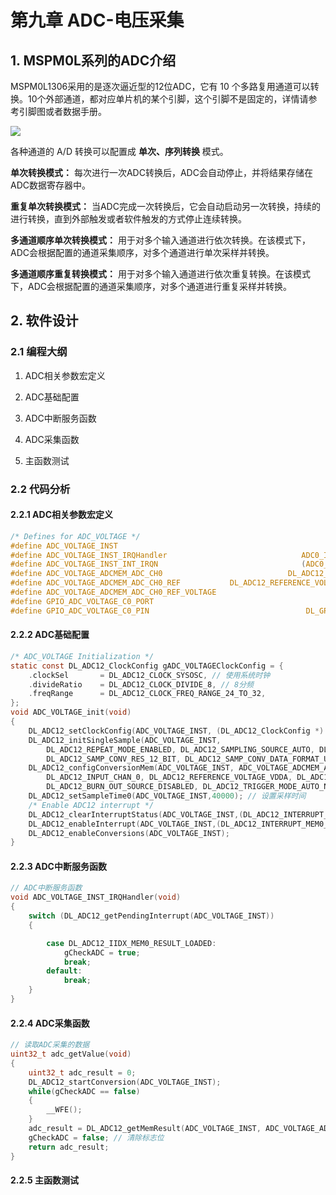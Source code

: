 # 第九章 ADC-电压采集

## 1. MSPM0L系列的ADC介绍

MSPM0L1306采用的是逐次逼近型的12位ADC，它有 10 个多路复用通道可以转换。10个外部通道，都对应单片机的某个引脚，这个引脚不是固定的，详情请参考引脚图或者数据手册。

![](https://wiki.lckfb.com/storage/images/zh-hans/dzx-mspm0l1306/beginner/adc/adc_20240805_141152.png)

各种通道的 A/D 转换可以配置成 **单次、序列转换** 模式。

**单次转换模式：** 每次进行一次ADC转换后，ADC会自动停止，并将结果存储在ADC数据寄存器中。

**重复单次转换模式：** 当ADC完成一次转换后，它会自动启动另一次转换，持续的进行转换，直到外部触发或者软件触发的方式停止连续转换。

**多通道顺序单次转换模式：** 用于对多个输入通道进行依次转换。在该模式下，ADC会根据配置的通道采集顺序，对多个通道进行单次采样并转换。

**多通道顺序重复转换模式：** 用于对多个输入通道进行依次重复转换。在该模式下，ADC会根据配置的通道采集顺序，对多个通道进行重复采样并转换。

## 2. 软件设计

### 2.1 编程大纲

1. ADC相关参数宏定义

2. ADC基础配置

3. ADC中断服务函数

4. ADC采集函数

5. 主函数测试

### 2.2 代码分析

#### 2.2.1 ADC相关参数宏定义

```c
/* Defines for ADC_VOLTAGE */
#define ADC_VOLTAGE_INST                                                    ADC0
#define ADC_VOLTAGE_INST_IRQHandler                              ADC0_IRQHandler
#define ADC_VOLTAGE_INST_INT_IRQN                                (ADC0_INT_IRQn)
#define ADC_VOLTAGE_ADCMEM_ADC_CH0                            DL_ADC12_MEM_IDX_0
#define ADC_VOLTAGE_ADCMEM_ADC_CH0_REF           DL_ADC12_REFERENCE_VOLTAGE_VDDA
#define ADC_VOLTAGE_ADCMEM_ADC_CH0_REF_VOLTAGE                             -1   // VDDA cannot be determined
#define GPIO_ADC_VOLTAGE_C0_PORT                                           GPIOA
#define GPIO_ADC_VOLTAGE_C0_PIN                                   DL_GPIO_PIN_27
```

#### 2.2.2 ADC基础配置

```c
/* ADC_VOLTAGE Initialization */
static const DL_ADC12_ClockConfig gADC_VOLTAGEClockConfig = {
    .clockSel       = DL_ADC12_CLOCK_SYSOSC, // 使用系统时钟
    .divideRatio    = DL_ADC12_CLOCK_DIVIDE_8, // 8分频
    .freqRange      = DL_ADC12_CLOCK_FREQ_RANGE_24_TO_32, 
};
void ADC_VOLTAGE_init(void)
{
    DL_ADC12_setClockConfig(ADC_VOLTAGE_INST, (DL_ADC12_ClockConfig *) &gADC_VOLTAGEClockConfig); // 时钟配置
    DL_ADC12_initSingleSample(ADC_VOLTAGE_INST,
        DL_ADC12_REPEAT_MODE_ENABLED, DL_ADC12_SAMPLING_SOURCE_AUTO, DL_ADC12_TRIG_SRC_SOFTWARE,
        DL_ADC12_SAMP_CONV_RES_12_BIT, DL_ADC12_SAMP_CONV_DATA_FORMAT_UNSIGNED); // 单次采样配置
    DL_ADC12_configConversionMem(ADC_VOLTAGE_INST, ADC_VOLTAGE_ADCMEM_ADC_CH0,
        DL_ADC12_INPUT_CHAN_0, DL_ADC12_REFERENCE_VOLTAGE_VDDA, DL_ADC12_SAMPLE_TIMER_SOURCE_SCOMP0, DL_ADC12_AVERAGING_MODE_DISABLED,
        DL_ADC12_BURN_OUT_SOURCE_DISABLED, DL_ADC12_TRIGGER_MODE_AUTO_NEXT, DL_ADC12_WINDOWS_COMP_MODE_DISABLED); // 配置ADC通道
    DL_ADC12_setSampleTime0(ADC_VOLTAGE_INST,40000); // 设置采样时间
    /* Enable ADC12 interrupt */
    DL_ADC12_clearInterruptStatus(ADC_VOLTAGE_INST,(DL_ADC12_INTERRUPT_MEM0_RESULT_LOADED));
    DL_ADC12_enableInterrupt(ADC_VOLTAGE_INST,(DL_ADC12_INTERRUPT_MEM0_RESULT_LOADED));
    DL_ADC12_enableConversions(ADC_VOLTAGE_INST);
}
```

#### 2.2.3 ADC中断服务函数

```c
// ADC中断服务函数
void ADC_VOLTAGE_INST_IRQHandler(void)
{
	switch (DL_ADC12_getPendingInterrupt(ADC_VOLTAGE_INST)) 
	{

		case DL_ADC12_IIDX_MEM0_RESULT_LOADED:
			gCheckADC = true;
			break;
		default:
			break;
	}
}
```

#### 2.2.4 ADC采集函数

```c
// 读取ADC采集的数据
uint32_t adc_getValue(void)
{
	uint32_t adc_result = 0;
	DL_ADC12_startConversion(ADC_VOLTAGE_INST);
	while(gCheckADC == false)
	{
		__WFE();
	}
	adc_result = DL_ADC12_getMemResult(ADC_VOLTAGE_INST, ADC_VOLTAGE_ADCMEM_ADC_CH0); // PA27
	gCheckADC = false; // 清除标志位
	return adc_result;
}
```

#### 2.2.5 主函数测试

```c

```
